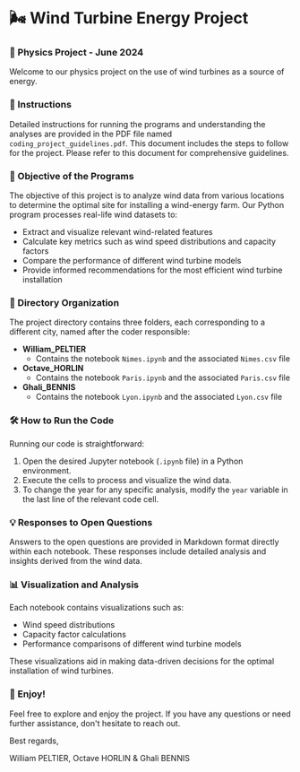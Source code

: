 # 🌬️ Wind Turbine Energy Project

### 📅 Physics Project - June 2024

Welcome to our physics project on the use of wind turbines as a source of energy.

### 📄 Instructions

Detailed instructions for running the programs and understanding the analyses are provided in the PDF file named `coding_project_guidelines.pdf`. This document includes the steps to follow for the project. Please refer to this document for comprehensive guidelines.

### 🎯 Objective of the Programs

The objective of this project is to analyze wind data from various locations to determine the optimal site for installing a wind-energy farm. Our Python program processes real-life wind datasets to:

- Extract and visualize relevant wind-related features
- Calculate key metrics such as wind speed distributions and capacity factors
- Compare the performance of different wind turbine models
- Provide informed recommendations for the most efficient wind turbine installation

### 📁 Directory Organization

The project directory contains three folders, each corresponding to a different city, named after the coder responsible:

- **William_PELTIER**
  - Contains the notebook `Nimes.ipynb` and the associated `Nimes.csv` file
- **Octave_HORLIN**
  - Contains the notebook `Paris.ipynb` and the associated `Paris.csv` file
- **Ghali_BENNIS**
  - Contains the notebook `Lyon.ipynb` and the associated `Lyon.csv` file

### 🛠️ How to Run the Code

Running our code is straightforward:

1. Open the desired Jupyter notebook (`.ipynb` file) in a Python environment.
2. Execute the cells to process and visualize the wind data.
3. To change the year for any specific analysis, modify the `year` variable in the last line of the relevant code cell.

### 💡 Responses to Open Questions

Answers to the open questions are provided in Markdown format directly within each notebook. These responses include detailed analysis and insights derived from the wind data.

### 📊 Visualization and Analysis

Each notebook contains visualizations such as:

- Wind speed distributions
- Capacity factor calculations
- Performance comparisons of different wind turbine models

These visualizations aid in making data-driven decisions for the optimal installation of wind turbines.

### 🎉 Enjoy!

Feel free to explore and enjoy the project. If you have any questions or need further assistance, don't hesitate to reach out.

Best regards,

William PELTIER, Octave HORLIN & Ghali BENNIS
